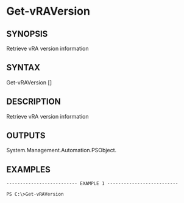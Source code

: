 # Get-vRAVersion

## SYNOPSIS
    
Retrieve vRA version information

## SYNTAX
 Get-vRAVersion [<CommonParameters>]     

## DESCRIPTION

Retrieve vRA version information

## OUTPUTS

System.Management.Automation.PSObject.

## EXAMPLES
```
-------------------------- EXAMPLE 1 --------------------------

PS C:\>Get-vRAVersion
```

